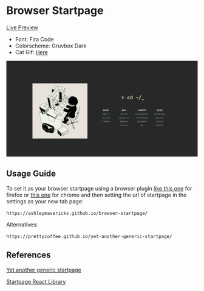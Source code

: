 # Browser Startpage

[Live Preview](https://ashleymavericks.github.io/browser-startpage/)

- Font: Fira Code
- Colorscheme: Gruvbox Dark
- Cat Gif: [Here](https://twitter.com/avogado6/status/1165595520967954432?s=19)

![startpage](startpage.gif)

## Usage Guide
To set it as your browser startpage using a browser plugin [like this one](https://addons.mozilla.org/de/firefox/addon/new-tab-override/) for firefox or [this one](https://chrome.google.com/webstore/detail/new-tab-redirect/icpgjfneehieebagbmdbhnlpiopdcmna) for chrome and then setting the url of startpage in the settings as your new tab page:

```
https://ashleymavericks.github.io/browser-startpage/
```

Alternatives:
```
https://prettycoffee.github.io/yet-another-generic-startpage/
```

## References
[Yet another generic startpage](https://github.com/PrettyCoffee/yet-another-generic-startpage)

[Startpage React Library](https://github.com/PrettyCoffee/startpage)
